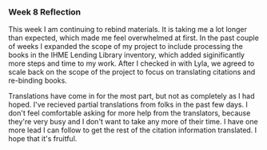 ### Week 8 Reflection

This week I am continuing to rebind materials. It is taking me a lot longer than expected, which made me feel overwhelmed at first. In the past couple of weeks I expanded the scope of my project to include processing the books in the IHME Lending Library inventory, which added siginificantly more steps and time to my work. After I checked in with Lyla, we agreed to scale back on the scope of the project to focus on translating citations and re-binding books.

Translations have come in for the most part, but not as completely as I had hoped. I've recieved partial translations from folks in the past few days. I don't feel comfortable asking for more help from the translators, because they're very busy and I don't want to take any more of their time. I have one more lead I can follow to get the rest of the citation information translated. I hope that it's fruitful.
